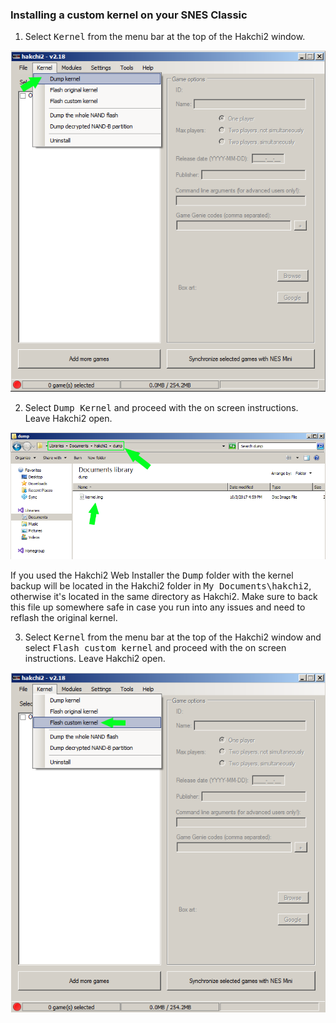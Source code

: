 ### **Installing a custom kernel on your SNES Classic**

1. Select <kbd>Kernel</kbd> from the menu bar at the top of the Hakchi2 window. 

![alt txt](https://github.com/DNA64/SuperHakchi/blob/master/hakchi2_kernel.png "Example 1")

2. Select <kbd>Dump Kernel</kbd> and proceed with the on screen instructions. Leave Hakchi2 open.

![alt txt](https://github.com/DNA64/SuperHakchi/blob/master/hakchi2_dump.png "Example 2")

If you used the Hakchi2 Web Installer the <kbd>Dump</kbd> folder with the kernel backup will be located in the Hakchi2 folder in <kbd>My Documents\hakchi2</kbd>, otherwise it's located in the same directory as Hakchi2. Make sure to back this file up somewhere safe in case you run into any issues and need to reflash the original kernel.

3. Select <kbd>Kernel</kbd> from the menu bar at the top of the Hakchi2 window and select <kbd>Flash custom kernel</kbd> and proceed with the on screen instructions. Leave Hakchi2 open.

![alt txt](https://github.com/DNA64/SuperHakchi/blob/master/hakchi2_flash_custom_kernel.png "Example 3")
